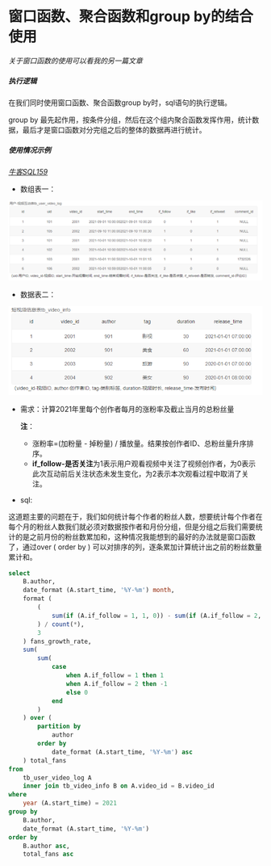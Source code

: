 # 窗口函数、聚合函数和group by的结合使用

*关于窗口函数的使用可以看我的另一篇文章[]()*

##### 执行逻辑

在我们同时使用窗口函数、聚合函数group by时，sql语句的执行逻辑。

group by 最先起作用，按条件分组，然后在这个组内聚合函数发挥作用，统计数据，最后才是窗口函数对分完组之后的整体的数据再进行统计。





##### 使用情况示例

*[牛客SQL159](https://www.nowcoder.com/practice/d337c95650f640cca29c85201aecff84?tpId=268&tqId=2285069&ru=/exam/oj&qru=/ta/sql-factory-interview/question-ranking&sourceUrl=%2Fexam%2Foj)*

+ 数组表一：

![image-20230406205359388](window_Transact_Group.assets/image-20230406205359388.png)

+ 数据表二：

![image-2230406205509966](window_Transact_Group.assets/image-20230406205509966.png)

+ 需求：计算2021年里每个创作者每月的涨粉率及截止当月的总粉丝量

  **注**：

  - 涨粉率=(加粉量 - 掉粉量) / 播放量。结果按创作者ID、总粉丝量升序排序。
  - **if_follow-是否关注**为1表示用户观看视频中关注了视频创作者，为0表示此次互动前后关注状态未发生变化，为2表示本次观看过程中取消了关注。

+ sql:

这道题主要的问题在于，我们如何统计每个作者的粉丝人数，想要统计每个作者在每个月的粉丝人数我们就必须对数据按作者和月份分组，但是分组之后我们需要统计的是之前月份的粉丝数累加和，这种情况我能想到的最好的办法就是窗口函数了，通过over ( order by ) 可以对排序的列，逐条累加计算统计出之前的粉丝数量累计和。

```sql
select
    B.author,
    date_format (A.start_time, '%Y-%m') month,
    format (
        (
            sum(if (A.if_follow = 1, 1, 0)) - sum(if (A.if_follow = 2, 1, 0))
        ) / count(*),
        3
    ) fans_growth_rate,
    sum(
        sum(
            case
                when A.if_follow = 1 then 1
                when A.if_follow = 2 then -1
                else 0
            end
        )
    ) over (
        partition by
            author
        order by
            date_format (A.start_time, '%Y-%m') asc
    ) total_fans
from
    tb_user_video_log A
    inner join tb_video_info B on A.video_id = B.video_id
where
    year (A.start_time) = 2021
group by
    B.author,
    date_format (A.start_time, '%Y-%m')
order by
    B.author asc,
    total_fans asc
```

